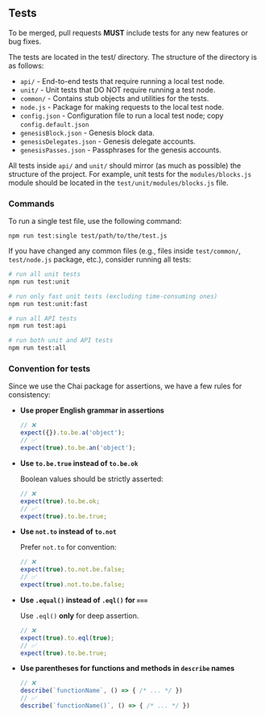 ## Tests

To be merged, pull requests **MUST** include tests for any new features or bug fixes.

The tests are located in the test/ directory. The structure of the directory is as follows:
- `api/` - End-to-end tests that require running a local test node.
- `unit/` - Unit tests that DO NOT require running a test node.
- `common/` - Contains stub objects and utilities for the tests.
- `node.js` - Package for making requests to the local test node.
- `config.json` - Configuration file to run a local test node; copy `config.default.json`
- `genesisBlock.json` - Genesis block data.
- `genesisDelegates.json` - Genesis delegate accounts.
- `genesisPasses.json` - Passphrases for the genesis accounts.

All tests inside `api/` and `unit/` should mirror (as much as possible) the structure of the project. For example, unit tests for the `modules/blocks.js` module should be located in the `test/unit/modules/blocks.js` file.

### Commands

To run a single test file, use the following command:

```
npm run test:single test/path/to/the/test.js
```

If you have changed any common files (e.g., files inside `test/common/`, `test/node.js` package, etc.), consider running all tests:

```sh
# run all unit tests
npm run test:unit

# run only fast unit tests (excluding time-consuming ones)
npm run test:unit:fast

# run all API tests
npm run test:api

# run both unit and API tests
npm run test:all
```

### Convention for tests

Since we use the Chai package for assertions, we have a few rules for consistency:

- **Use proper English grammar in assertions**

  ```js
  // ❌
  expect({}).to.be.a('object');
  // ✅
  expect(true).to.be.an('object');
  ```

- **Use `to.be.true` instead of `to.be.ok`**

  Boolean values should be strictly asserted:

  ```js
  // ❌
  expect(true).to.be.ok;
  // ✅
  expect(true).to.be.true;
  ```

- **Use `not.to` instead of `to.not`**

  Prefer `not.to` for convention:

  ```js
  // ❌
  expect(true).to.not.be.false;
  // ✅
  expect(true).not.to.be.false;
  ```

- **Use `.equal()` instead of `.eql()` for `===`**

  Use `.eql()` **only** for deep assertion.

  ```js
  // ❌
  expect(true).to.eql(true);
  // ✅
  expect(true).to.be.true;
  ```

- **Use parentheses for functions and methods in `describe` names**

  ```js
  // ❌
  describe(`functionName`, () => { /* ... */ })
  // ✅
  describe(`functionName()`, () => { /* ... */ })
  ```
